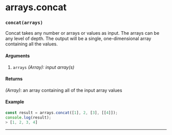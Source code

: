 # arrays.concat

<!-- div class="doc-container" -->

<!-- div -->


<!-- div -->

<h3 id="concatarrays"><code>concat(arrays)</code></h3>

Concat takes any number or arrays or values as input. The arrays can be any level of depth. The output will be a single, one-dimensional array containing all the values.

#### Arguments
1. `arrays` *(Array): input array(s)*

#### Returns
*(Array)*: an array containing all of the input array values

#### Example
```js
const result = arrays.concat([1], 2, [3], [[4]]);
console.log(result);
> [1, 2, 3, 4]
```
---

<!-- /div -->

<!-- /div -->

<!-- /div -->
